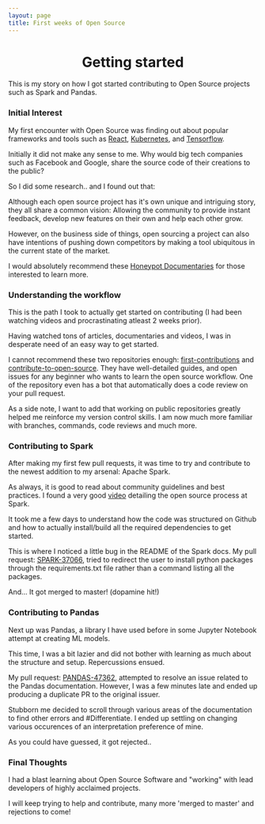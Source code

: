 ```yaml
---
layout: page
title: First weeks of Open Source
---
```


<h1 align="center">
Getting started
</h1>

This is my story on how I got started contributing to Open Source projects such as Spark and Pandas.

### Initial Interest

My first encounter with Open Source was finding out about popular frameworks and tools such as [React](https://github.com/facebook/react), [Kubernetes](https://github.com/kubernetes/kubernetes), and [Tensorflow](https://github.com/tensorflow/tensorflow).

Initially it did not make any sense to me. Why would big tech companies such as Facebook and Google, share the source code of their creations to the public?

So I did some research.. and I found out that:

Although each open source project has it's own unique and intriguing story, they all share a common vision: Allowing the community to provide instant feedback, develop new features on their own and help each other grow. 

However, on the business side of things, open sourcing a project can also have intentions of pushing down competitors by making a tool ubiquitous in the current state of the market.

I would absolutely recommend these [Honeypot Documentaries](https://www.youtube.com/watch?v=BE77h7dmoQU&list=PLtEPUaeDclku1ECmuN3IsUimHApukWIOf) for those interested to learn more.

### Understanding the workflow

This is the path I took to actually get started on contributing (I had been watching videos and procrastinating atleast 2 weeks prior).

Having watched tons of articles, documentaries and videos, I was in desperate need of an easy way to get started. 

I cannot recommend these two repositories enough: [first-contributions](https://github.com/firstcontributions/first-contributions) and [contribute-to-open-source](https://github.com/danthareja/contribute-to-open-source). They have well-detailed guides, and open issues for any beginner who wants to learn the open source workflow. One of the repository even has a bot that automatically does a code review on your pull request. 

As a side note, I want to add that working on public repositories greatly helped me reinforce my version control skills. I am now much more familiar with branches, commands, code reviews and much more. 

### Contributing to Spark

After making my first few pull requests, it was time to try and contribute to the newest addition to my arsenal: Apache Spark.

As always, it is good to read about community guidelines and best practices. I found a very good [video](https://www.youtube.com/watch?v=TkomuEmGqVU) detailing the open source process at Spark.

It took me a few days to understand how the code was structured on Github and how to actually install/build all the required dependencies to get started.

This is where I noticed a little bug in the README of the Spark docs. My pull request: [SPARK-37066](https://github.com/apache/spark/pull/37066), tried to redirect the user to install python packages through the requirements.txt file rather than a command listing all the packages.

And... It got merged to master! (dopamine hit!) 

### Contributing to Pandas

Next up was Pandas, a library I have used before in some Jupyter Notebook attempt at creating ML models.

This time, I was a bit lazier and did not bother with learning as much about the structure and setup. Repercussions ensued.

My pull request: [PANDAS-47362](https://github.com/pandas-dev/pandas/pull/47632), attempted to resolve an issue related to the Pandas documentation. However, I was a few minutes late and ended up producing a duplicate PR to the original issuer. 

Stubborn me decided to scroll through various areas of the documentation to find other errors and #Differentiate. I ended up settling on changing various occurences of an interpretation preference of mine.

As you could have guessed, it got rejected..

### Final Thoughts

I had a blast learning about Open Source Software and "working" with lead developers of highly acclaimed projects.

I will keep trying to help and contribute, many more 'merged to master' and rejections to come!